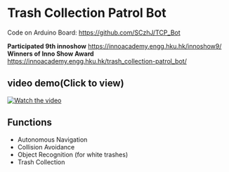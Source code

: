 # Trash Collection Patrol Bot

Code on Arduino Board: https://github.com/SCzhJ/TCP_Bot

**Participated 9th innoshow** https://innoacademy.engg.hku.hk/innoshow9/
**Winners of Inno Show Award** https://innoacademy.engg.hku.hk/trash_collection-patrol_bot/

## **video demo**(Click to view)

[![Watch the video](https://img.youtube.com/vi/EgZxdo0k40g/0.jpg)](https://www.youtube.com/watch?v=EgZxdo0k40g)

## Functions
- Autonomous Navigation
- Collision Avoidance
- Object Recognition (for white trashes)
- Trash Collection

